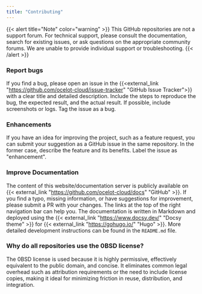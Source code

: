 ```yaml
---
title: "Contributing"
---
```


{{< alert title="Note" color="warning" >}}
This GitHub repositories are not a support forum. For technical support, please consult the documentation, search for existing issues, or ask questions on the appropriate community forums. We are unable to provide individual support or troubleshooting.
{{< /alert >}}

### Report bugs

If you find a bug, please open an issue in the {{<external_link "https://github.com/ocelot-cloud/issue-tracker" "GitHub Issue Tracker">}} with a clear title and detailed description. Include the steps to reproduce the bug, the expected result, and the actual result. If possible, include screenshots or logs. Tag the issue as a bug.

### Enhancements

If you have an idea for improving the project, such as a feature request, you can submit your suggestion as a GitHub issue in the same repository. In the former case, describe the feature and its benefits. Label the issue as "enhancement".

### Improve Documentation

The content of this website/documentation server is publicly available on {{< external_link "https://github.com/ocelot-cloud/docs" "GitHub" >}}. If you find a typo, missing information, or have suggestions for improvement, please submit a PR with your changes. The links at the top of the right navigation bar can help you. The documentation is written in Markdown and deployed using the {{< external_link "https://www.docsy.dev/" "Docsy theme" >}} for {{< external_link "https://gohugo.io/" "Hugo" >}}. More detailed development instructions can be found in the `README.md` file.

### Why do all repositories use the 0BSD license?

The 0BSD license is used because it is highly permissive, effectively equivalent to the public domain, and concise. It eliminates common legal overhead such as attribution requirements or the need to include license copies, making it ideal for minimizing friction in reuse, distribution, and integration.